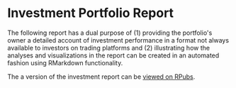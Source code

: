 # Investment Portfolio Report
The following report has a dual purpose of (1) providing the portfolio's owner a detailed account of investment performance in a format not always available to investors on trading platforms and (2) illustrating how the analyses and visualizations in the report can be created in an automated fashion using RMarkdown functionality.

The a version of the investment report can be [viewed on RPubs](https://rpubs.com/jferrara/investment-report).

